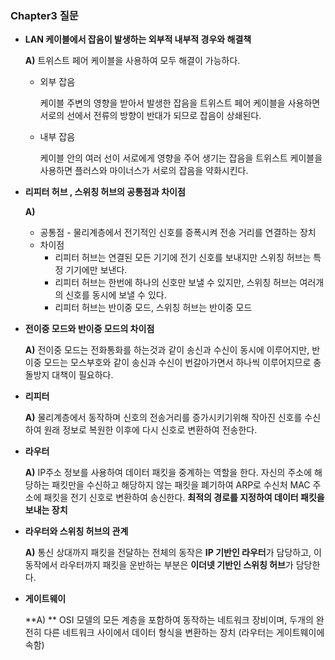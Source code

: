 ### Chapter3 질문

- **LAN 케이블에서 잡음이 발생하는 외부적 내부적 경우와 해결책**

  **A)** 트위스트 페어 케이블을 사용하여 모두 해결이 가능하다.

  - 외부 잡음

    케이블 주변의 영향을 받아서 발생한 잡음을 트위스트 페어 케이블을 사용하면 서로의 선에서 전류의 방향이 반대가 되므로 잡음이 상쇄된다.

  - 내부 잡음

    케이블 안의 여러 선이 서로에게 영향을 주어 생기는 잡음을 트위스트 케이블을 사용하면 플러스와 마이너스가 서로의 잡음을 약화시킨다.

    

- **리피터 허브 , 스위칭 허브의 공통점과 차이점**

  **A)**  

  - 공통점 - 물리계층에서 전기적인 신호를 증폭시켜 전송 거리를 연결하는 장치
  - 차이점
    - 리피터 허브는 연결된 모든 기기에 전기 신호를 보내지만 스위칭 허브는 특정 기기에만 보낸다.
    - 리피터 허브는 한번에 하나의 신호만 보낼 수 있지만, 스위칭 허브는 여러개의 신호를 동시에 보낼 수 있다.
    - 리피터 허브는 반이중 모드, 스위칭 허브는 반이중 모드



- **전이중 모드와 반이중 모드의 차이점**

  **A)** 전이중 모드는 전화통화를 하는것과 같이 송신과 수신이 동시에 이루어지만, 반이중 모드는 모스부호와 같이 송신과 수신이 번갈아가면서 하나씩 이루어지므로 충돌방지 대책이 필요하다.



- **리피터**

  **A)** 물리계층에서 동작하며 신호의 전송거리를 증가시키기위해 작아진 신호를 수신하여 원래 정보로 복원한 이후에 다시 신호로 변환하여 전송한다.

  

- **라우터**

  **A)** IP주소 정보를 사용하여 데이터 패킷을 중계하는 역할을 한다. 자신의 주소에 해당하는 패킷만을 수신하고 해당하지 않는 패킷을 폐기하여 ARP로 수신처 MAC 주소에 패킷을 전기 신호로 변환하여 송신한다. **최적의 경로를 지정하여 데이터 패킷을 보내는 장치**

  

- **라우터와 스위칭 허브의 관계**

  **A)** 통신 상대까지 패킷을 전달하는 전체의 동작은 **IP 기반인 라우터**가 담당하고, 이 동작에서 라우터까지 패킷을 운반하는 부분은 **이더넷 기반인 스위칭 허브**가 담당한다.

  

- **게이트웨이**

  **A) ** OSI 모델의 모든 계층을 포함하여 동작하는 네트워크 장비이며, 두개의 완전히 다른 네트워크 사이에서 데이터 형식을 변환하는 장치 (라우터는 게이트웨이에 속함)

  